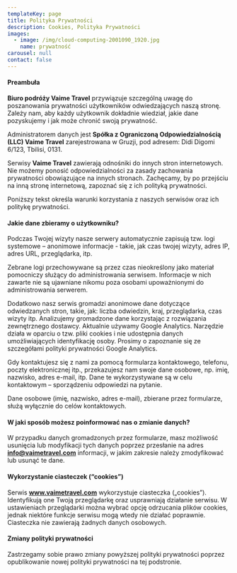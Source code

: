 ```yaml
---
templateKey: page
title: Polityka Prywatności
description: Cookies, Polityka Prywatności
images:
  - image: /img/cloud-computing-2001090_1920.jpg
    name: prywatność
carousel: null
contact: false
---
```

#### Preambuła

**Biuro podróży Vaime Travel** przywiązuje szczególną uwagę do poszanowania prywatności użytkowników odwiedzających naszą stronę. Zależy nam, aby każdy użytkownik dokładnie wiedział, jakie dane pozyskujemy i jak może chronić swoją prywatność.

Administratorem danych jest **Spółka z Ograniczoną Odpowiedzialnością (LLC) Vaime Travel** zarejestrowana w Gruzji, pod adresem: Didi Digomi 6/123, Tbilisi, 0131.

Serwisy **Vaime Travel** zawierają odnośniki do innych stron internetowych. Nie możemy ponosić odpowiedzialności za zasady zachowania prywatności obowiązujące na innych stronach. Zachęcamy, by po przejściu na inną stronę internetową, zapoznać się z ich polityką prywatności.

Poniższy tekst określa warunki korzystania z naszych serwisów oraz ich politykę prywatności.

#### Jakie dane zbieramy o użytkowniku?

Podczas Twojej wizyty nasze serwery automatycznie zapisują tzw. logi systemowe – anonimowe informacje - takie, jak czas twojej wizyty, adres IP, adres URL, przeglądarka, itp.

Zebrane logi przechowywane są przez czas nieokreślony jako materiał pomocniczy służący do administrowania serwisem. Informacje w nich zawarte nie są ujawniane nikomu poza osobami upoważnionymi do administrowania serwerem.

Dodatkowo nasz serwis gromadzi anonimowe dane dotyczące odwiedzanych stron, takie, jak: liczba odwiedzin, kraj, przeglądarka, czas wizyty itp. Analizujemy gromadzone dane korzystając z rozwiązania zewnętrznego dostawcy. Aktualnie używamy Google Analytics. Narzędzie działa w oparciu o tzw. pliki cookies i nie udostępnia danych umożliwiających identyfikację osoby. Prosimy o zapoznanie się ze szczegółami polityki prywatności Google Analytics. 

Gdy kontaktujesz się z nami za pomocą formularza kontaktowego, telefonu, poczty elektronicznej itp., przekazujesz nam swoje dane osobowe, np. imię, nazwisko, adres e-mail, itp. Dane te wykorzystywane są w celu kontaktowym – sporządzeniu odpowiedzi na pytanie.

Dane osobowe (imię, nazwisko, adres e-mail), zbierane przez formularze, służą wyłącznie do celów kontaktowych.

#### W jaki sposób możesz poinformować nas o zmianie danych?

W przypadku danych gromadzonych przez formularze, masz możliwość usunięcia lub modyfikacji tych danych poprzez przesłanie na adres **info@vaimetravel.com** informacji, w jakim zakresie należy zmodyfikować lub usunąć te dane.

#### Wykorzystanie ciasteczek (“cookies”)

Serwis **www.vaimetravel.com** wykorzystuje ciasteczka („cookies”). Identyfikują one Twoją przeglądarkę oraz usprawniają działanie serwisu. W ustawieniach przeglądarki można wybrać opcję odrzucania plików cookies, jednak niektóre funkcje serwisu mogą wtedy nie działać poprawnie. Ciasteczka nie zawierają żadnych danych osobowych.

#### Zmiany polityki prywatności

Zastrzegamy sobie prawo zmiany powyższej polityki prywatności poprzez opublikowanie nowej polityki prywatności na tej podstronie.
